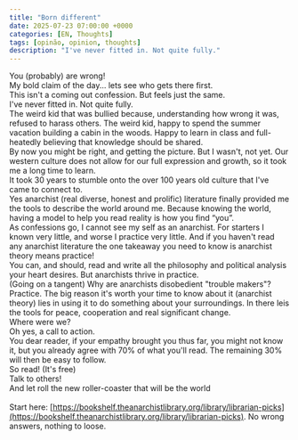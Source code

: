 ```yaml
---
title: "Born different"
date: 2025-07-23 07:00:00 +0000
categories: [EN, Thoughts]
tags: [opinão, opinion, thoughts]
description: "I've never fitted in. Not quite fully."
---
```

   
You (probably) are wrong!<br>
My bold claim of the day... lets see who gets there first.<br>
This isn't a coming out confession. But feels just the same.<br>
I've never fitted in. Not quite fully.<br>
The weird kid that was bullied because, understanding how wrong it was, refused to harass others. The weird kid, happy to spend the summer vacation building a cabin in the woods. Happy to learn in class and full-heatedly believing that knowledge should be shared.<br>
By now you might be right, and getting the picture. But I wasn't, not yet. Our western culture does not allow for our full expression and growth, so it took me  a long time to learn.<br>
It took 30 years to stumble onto the over 100 years old culture that I've came to connect to.<br>
Yes anarchist (real diverse, honest and prolific) literature finally provided me the tools to describe the world around me. Because knowing the world, having a model to help you read reality is how you find “you”.<br>
As confessions go, I cannot see my self as an anarchist. For starters I known very little, and worse I practice very little. And if you haven't read any anarchist literature the one takeaway you need to know is anarchist theory means practice!<br>
You can, and should, read and write all the philosophy and political analysis your heart desires. But anarchists thrive in practice.<br>
(Going on a tangent) Why are anarchists disobedient "trouble makers"? Practice.  The big reason it's worth your time to know about it (anarchist theory) lies in using it to do something about your surroundings. In there leis the tools for peace, cooperation and real significant change.<br>
Where were we?<br>
Oh yes, a call to action.<br>
You dear reader, if your empathy brought you thus far, you might not know it, but you already agree with 70% of what you'll read. The remaining 30% will then be easy to follow.<br>
So read! (It's free)<br>
Talk to others!<br>
And let roll the new roller-coaster that will be the world<br>
<br>
Start here: [https://bookshelf.theanarchistlibrary.org/library/librarian-picks](https://bookshelf.theanarchistlibrary.org/library/librarian-picks). No wrong answers, nothing to loose.
